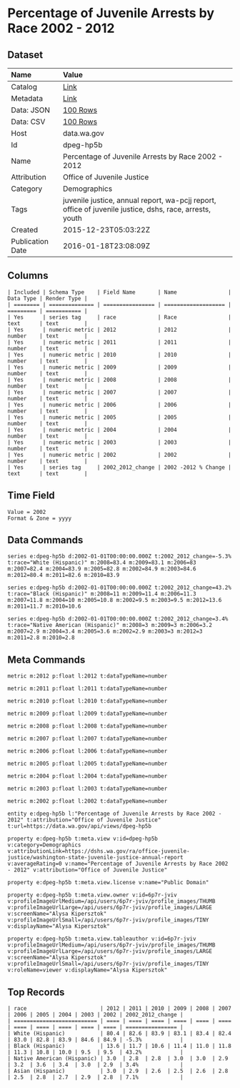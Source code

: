 # Percentage of Juvenile Arrests by Race 2002 - 2012

## Dataset

| Name | Value |
| :--- | :---- |
| Catalog | [Link](https://catalog.data.gov/dataset/percentage-of-juvenile-arrests-by-race-2002-2012) |
| Metadata | [Link](https://data.wa.gov/api/views/dpeg-hp5b) |
| Data: JSON | [100 Rows](https://data.wa.gov/api/views/dpeg-hp5b/rows.json?max_rows=100) |
| Data: CSV | [100 Rows](https://data.wa.gov/api/views/dpeg-hp5b/rows.csv?max_rows=100) |
| Host | data.wa.gov |
| Id | dpeg-hp5b |
| Name | Percentage of Juvenile Arrests by Race 2002 - 2012 |
| Attribution | Office of Juvenile Justice |
| Category | Demographics |
| Tags | juvenile justice, annual report, wa-pcjj report, office of juvenile justice, dshs, race, arrests, youth |
| Created | 2015-12-23T05:03:22Z |
| Publication Date | 2016-01-18T23:08:09Z |

## Columns

```ls
| Included | Schema Type    | Field Name       | Name                | Data Type | Render Type |
| ======== | ============== | ================ | =================== | ========= | =========== |
| Yes      | series tag     | race             | Race                | text      | text        |
| Yes      | numeric metric | 2012             | 2012                | number    | text        |
| Yes      | numeric metric | 2011             | 2011                | number    | text        |
| Yes      | numeric metric | 2010             | 2010                | number    | text        |
| Yes      | numeric metric | 2009             | 2009                | number    | text        |
| Yes      | numeric metric | 2008             | 2008                | number    | text        |
| Yes      | numeric metric | 2007             | 2007                | number    | text        |
| Yes      | numeric metric | 2006             | 2006                | number    | text        |
| Yes      | numeric metric | 2005             | 2005                | number    | text        |
| Yes      | numeric metric | 2004             | 2004                | number    | text        |
| Yes      | numeric metric | 2003             | 2003                | number    | text        |
| Yes      | numeric metric | 2002             | 2002                | number    | text        |
| Yes      | series tag     | 2002_2012_change | 2002 -2012 % Change | text      | text        |
```

## Time Field

```ls
Value = 2002
Format & Zone = yyyy
```

## Data Commands

```ls
series e:dpeg-hp5b d:2002-01-01T00:00:00.000Z t:2002_2012_change=-5.3% t:race="White (Hispanic)" m:2008=83.4 m:2009=83.1 m:2006=83 m:2007=82.4 m:2004=83.9 m:2005=82.8 m:2002=84.9 m:2003=84.6 m:2012=80.4 m:2011=82.6 m:2010=83.9

series e:dpeg-hp5b d:2002-01-01T00:00:00.000Z t:2002_2012_change=43.2% t:race="Black (Hispanic)" m:2008=11 m:2009=11.4 m:2006=11.3 m:2007=11.8 m:2004=10 m:2005=10.8 m:2002=9.5 m:2003=9.5 m:2012=13.6 m:2011=11.7 m:2010=10.6

series e:dpeg-hp5b d:2002-01-01T00:00:00.000Z t:2002_2012_change=3.4% t:race="Native American (Hispanic)" m:2008=3 m:2009=3 m:2006=3.2 m:2007=2.9 m:2004=3.4 m:2005=3.6 m:2002=2.9 m:2003=3 m:2012=3 m:2011=2.8 m:2010=2.8
```

## Meta Commands

```ls
metric m:2012 p:float l:2012 t:dataTypeName=number

metric m:2011 p:float l:2011 t:dataTypeName=number

metric m:2010 p:float l:2010 t:dataTypeName=number

metric m:2009 p:float l:2009 t:dataTypeName=number

metric m:2008 p:float l:2008 t:dataTypeName=number

metric m:2007 p:float l:2007 t:dataTypeName=number

metric m:2006 p:float l:2006 t:dataTypeName=number

metric m:2005 p:float l:2005 t:dataTypeName=number

metric m:2004 p:float l:2004 t:dataTypeName=number

metric m:2003 p:float l:2003 t:dataTypeName=number

metric m:2002 p:float l:2002 t:dataTypeName=number

entity e:dpeg-hp5b l:"Percentage of Juvenile Arrests by Race 2002 - 2012" t:attribution="Office of Juvenile Justice" t:url=https://data.wa.gov/api/views/dpeg-hp5b

property e:dpeg-hp5b t:meta.view v:id=dpeg-hp5b v:category=Demographics v:attributionLink=https://dshs.wa.gov/ra/office-juvenile-justice/washington-state-juvenile-justice-annual-report v:averageRating=0 v:name="Percentage of Juvenile Arrests by Race 2002 - 2012" v:attribution="Office of Juvenile Justice"

property e:dpeg-hp5b t:meta.view.license v:name="Public Domain"

property e:dpeg-hp5b t:meta.view.owner v:id=6p7r-jviv v:profileImageUrlMedium=/api/users/6p7r-jviv/profile_images/THUMB v:profileImageUrlLarge=/api/users/6p7r-jviv/profile_images/LARGE v:screenName="Alysa Kipersztok" v:profileImageUrlSmall=/api/users/6p7r-jviv/profile_images/TINY v:displayName="Alysa Kipersztok"

property e:dpeg-hp5b t:meta.view.tableauthor v:id=6p7r-jviv v:profileImageUrlMedium=/api/users/6p7r-jviv/profile_images/THUMB v:profileImageUrlLarge=/api/users/6p7r-jviv/profile_images/LARGE v:screenName="Alysa Kipersztok" v:profileImageUrlSmall=/api/users/6p7r-jviv/profile_images/TINY v:roleName=viewer v:displayName="Alysa Kipersztok"
```

## Top Records

```ls
| race                       | 2012 | 2011 | 2010 | 2009 | 2008 | 2007 | 2006 | 2005 | 2004 | 2003 | 2002 | 2002_2012_change | 
| ========================== | ==== | ==== | ==== | ==== | ==== | ==== | ==== | ==== | ==== | ==== | ==== | ================ | 
| White (Hispanic)           | 80.4 | 82.6 | 83.9 | 83.1 | 83.4 | 82.4 | 83.0 | 82.8 | 83.9 | 84.6 | 84.9 | -5.3%            | 
| Black (Hispanic)           | 13.6 | 11.7 | 10.6 | 11.4 | 11.0 | 11.8 | 11.3 | 10.8 | 10.0 | 9.5  | 9.5  | 43.2%            | 
| Native American (Hispanic) | 3.0  | 2.8  | 2.8  | 3.0  | 3.0  | 2.9  | 3.2  | 3.6  | 3.4  | 3.0  | 2.9  | 3.4%             | 
| Asian (Hispanic)           | 3.0  | 2.9  | 2.6  | 2.5  | 2.6  | 2.8  | 2.5  | 2.8  | 2.7  | 2.9  | 2.8  | 7.1%             | 
```